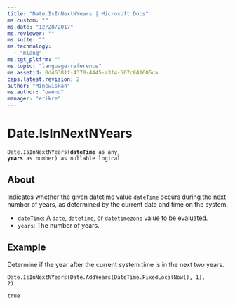```yaml
---
title: "Date.IsInNextNYears | Microsoft Docs"
ms.custom: ""
ms.date: "12/28/2017"
ms.reviewer: ""
ms.suite: ""
ms.technology: 
  - "mlang"
ms.tgt_pltfrm: ""
ms.topic: "language-reference"
ms.assetid: 0d46381f-4378-4445-a3f4-507c841605ca
caps.latest.revision: 2
author: "Minewiskan"
ms.author: "owend"
manager: "erikre"
---
```

# Date.IsInNextNYears
<code>Date.IsInNextNYears(**dateTime** as any, **years** as number) as nullable logical</code>

## About
Indicates whether the given datetime value <code>dateTime</code> occurs during the next number of years, as determined by the current date and time on the system. 
* <code>dateTime</code>: A <code>date</code>, <code>datetime</code>, or <code>datetimezone</code> value to be evaluated.
* <code>years</code>: The number of years.

## Example 
Determine if the year after the current system time is in the next two years.

<code>Date.IsInNextNYears(Date.AddYears(DateTime.FixedLocalNow(), 1), 2)</code>

<code>true</code>

